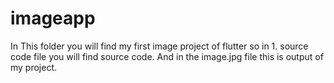 # imageapp
In This folder you will find my first image project of flutter so in 1. source code file you will find source code. 
And in the image.jpg file this is output of my project.
